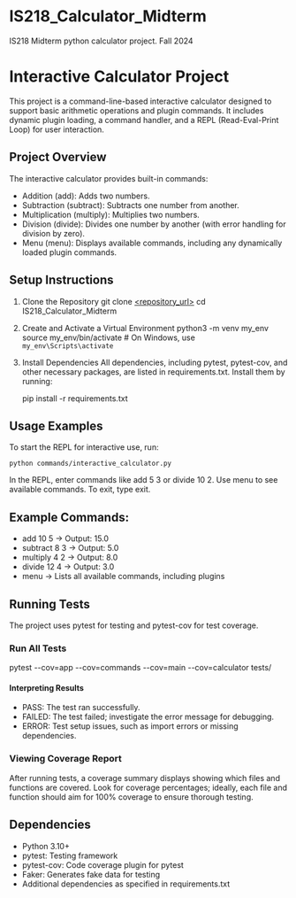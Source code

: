 # IS218_Calculator_Midterm
IS218 Midterm python calculator project. Fall 2024

# Interactive Calculator Project
This project is a command-line-based interactive calculator designed to support basic arithmetic operations and plugin commands. It includes dynamic plugin loading, a command handler, and a REPL (Read-Eval-Print Loop) for user interaction.

## Project Overview
The interactive calculator provides built-in commands:

* Addition (add): Adds two numbers.
* Subtraction (subtract): Subtracts one number from another.
* Multiplication (multiply): Multiplies two numbers.
* Division (divide): Divides one number by another (with error handling for division by zero).
* Menu (menu): Displays available commands, including any dynamically loaded plugin commands.

## Setup Instructions
1. Clone the Repository
git clone [<repository_url>](https://github.com/vvh24/IS218_Calculator_Midterm.git) cd IS218_Calculator_Midterm

2. Create and Activate a Virtual Environment
python3 -m venv my_env
source my_env/bin/activate  # On Windows, use `my_env\Scripts\activate`

3. Install Dependencies
All dependencies, including pytest, pytest-cov, and other necessary packages, are listed in requirements.txt. Install them by running:

    pip install -r requirements.txt

## Usage Examples
To start the REPL for interactive use, run:

    python commands/interactive_calculator.py

In the REPL, enter commands like add 5 3 or divide 10 2. Use menu to see available commands. To exit, type exit.

## Example Commands:
* add 10 5 → Output: 15.0
* subtract 8 3 → Output: 5.0
* multiply 4 2 → Output: 8.0
* divide 12 4 → Output: 3.0
* menu → Lists all available commands, including plugins

## Running Tests
The project uses pytest for testing and pytest-cov for test coverage.

### Run All Tests
pytest --cov=app --cov=commands --cov=main --cov=calculator tests/

#### Interpreting Results
* PASS: The test ran successfully.
* FAILED: The test failed; investigate the error message for debugging.
* ERROR: Test setup issues, such as import errors or missing dependencies.

### Viewing Coverage Report
After running tests, a coverage summary displays showing which files and functions are covered. Look for coverage percentages; ideally, each file and function should aim for 100% coverage to ensure thorough testing.

## Dependencies
* Python 3.10+
* pytest: Testing framework
* pytest-cov: Code coverage plugin for pytest
* Faker: Generates fake data for testing
* Additional dependencies as specified in requirements.txt